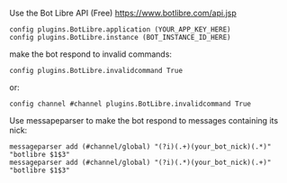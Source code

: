 Use the Bot Libre API (Free) https://www.botlibre.com/api.jsp
```
config plugins.BotLibre.application (YOUR_APP_KEY_HERE)
config plugins.BotLibre.instance (BOT_INSTANCE_ID_HERE)
```
make the bot respond to invalid commands:
```
config plugins.BotLibre.invalidcommand True
```
or:
```
config channel #channel plugins.BotLibre.invalidcommand True
```
Use messapeparser to make the bot respond to messages containing its nick:
```
messageparser add (#channel/global) "(?i)(.+)(your_bot_nick)(.*)" "botlibre $1$3"
messageparser add (#channel/global) "(?i)(.*)(your_bot_nick)(.+)" "botlibre $1$3"
```
